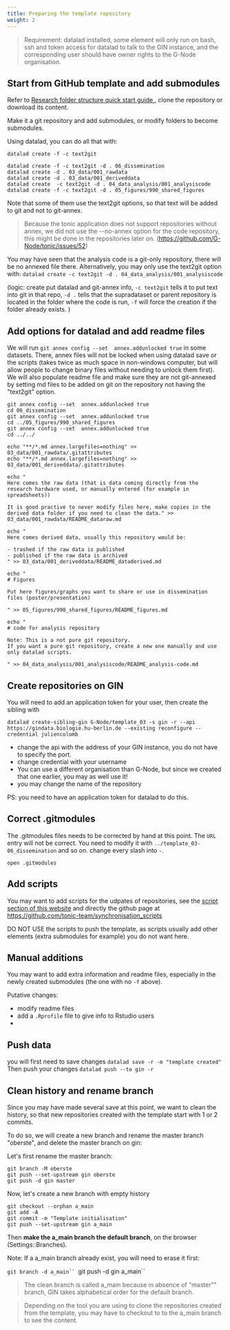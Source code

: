 ```yaml
---
title: Preparing the template repository
weight: 2
---
```


> Requirement: datalad installed, some element will only run on bash, ssh and token access for datalad to talk to the GIN instance, and the corresponding user should have owner rights to the G-Node organisation.

## Start from GitHub template and add submodules

Refer to [Research folder structure quick start guide ](/standard), clone the repository or download its content.

Make it a git repository and add submodules, or modify folders to become submodules.

Using datalad, you can do all that with:

```
datalad create -f -c text2git

datalad create -f -c text2git -d . 06_dissemination
datalad create -d . 03_data/001_rawdata
datalad create -d . 03_data/001_deriveddata
datalad create  -c text2git -d . 04_data_analysis/001_analysiscode
datalad create -f -c text2git -d . 05_figures/990_shared_figures

```

Note that some of them use the text2git options, so that text will be added to git and not to git-annex.
 
> Because the tonic application does not support repositories without annex, we did not use the --no-annex option for the code repository, this might be done in the repositories later on. (https://github.com/G-Node/tonic/issues/52) 

You may have seen that the analysis code is a git-only repository, there will be no annexed file there. Alternatively, you may only use the text2git option with:
`datalad create -c text2git -d . 04_data_analysis/001_analysiscode`

(logic:
create put datalad and git-annex info, `-c text2git` tells it to put text into git in that repo,
`-d .` tells that the supradataset or parent repository is located in the folder where the code is run,
`-f` will force the creation if the folder already exists.
)

## Add options for datalad and add readme files

We will run `git annex config --set  annex.addunlocked true` in some datasets. There, annex files will not be locked when using datalad save or the scripts (takes twice as much space in non-windows computer, but will allow people to change binary files without needing to unlock them first). We will also populate readme file and make sure they are not git-annexed by setting md files to be added on git on the repository not having the "text2git" option.

```
git annex config --set  annex.addunlocked true
cd 06_dissemination
git annex config --set  annex.addunlocked true
cd ../05_figures/990_shared_figures
git annex config --set  annex.addunlocked true
cd ../../

echo "**/*.md annex.largefiles=nothing" >> 03_data/001_rawdata/.gitattributes
echo "**/*.md annex.largefiles=nothing" >> 03_data/001_deriveddata/.gitattributes

echo "
Here comes the raw data (that is data coming directly from the research hardware used, or manually entered (for example in spreadsheets))

It is good practive to never modify files here, make copies in the derived data folder if you need to clean the data." >> 03_data/001_rawdata/README_dataraw.md

echo "
Here comes derived data, usually this repository would be:

- trashed if the raw data is published
- published if the raw data is archived
" >> 03_data/001_deriveddata/README_dataderived.md

echo "
# Figures

Put here figures/graphs you want to share or use in dissemination files (poster/presentation)

" >> 05_figures/990_shared_figures/README_figures.md

echo "
# code for analysis repository

Note: This is a not pure git repository.
If you want a pure git repository, create a new one manually and use only datalad scripts.

" >> 04_data_analysis/001_analysiscode/README_analysis-code.md

```

## Create repositories on GIN

You will need to add an application token for your user, then create the sibling with

```
datalad create-sibling-gin G-Node/template_03 -s gin -r --api https://gindata.biologie.hu-berlin.de --existing reconfigure --credential juliencolomb
```

- change the api with the address of your GIN instance, you do not have to specify the port.
- change credential with your username
- You can use a different organisation than G-Node, but since we created that one earlier, you may as well use it!
- you may change the name of the repository

PS: you need to have an application token for datalad to do this.

## Correct .gitmodules

The .gitmodules files needs to be corrected by hand at this point. The `URL` entry will not be correct. You need to modify it with `../template_03-06_dissemination` and so on. change every slash into `-`.

```
open .gitmodules
```

## Add scripts

You may want to add scripts for the udpates of repositories, see the [script section of this website](/tooling/synchronisationscripts/) and directly the github page at https://github.com/tonic-team/synchronisation_scripts

DO NOT USE the scripts to push the template, as scripts usually add other elements (extra submodules for example) you do not want here.

## Manual additions

You may want to add extra information and readme files, especially in the newly created submodules (the one with no `-f` above).

Putative changes:

- modify readme files
- add a `.Rprofile` file to give info to Rstudio users
- 


## Push data

you will first need to save changes `datalad save -r -m "template created"`
Then push your changes `datalad push --to gin -r`

## Clean history and rename branch

Since you may have made several save at this point, we want to clean the history, so that new repositories created with the template start with 1 or 2 commits.

To do so, we will create a new branch and rename the master branch "oberste", and delete the master branch on gin:

Let's first rename the master branch:
```
git branch -M oberste
git push --set-upstream gin oberste
git push -d gin master

```

Now, let's create a new branch with empty history

```
git checkout --orphan a_main
git add -A
git commit -m "Template initialisation"
git push --set-upstream gin a_main
```

Then **make the a_main branch the default branch**, on the browser (Settings::Branches).

Note: If a a_main branch already exist, you will need to erase it first:

`git branch -d a_main``
`git push -d gin a_main``


> The clean branch is called a_main because in absence of "master"" branch, GIN takes alphabetical order for the default branch.

> Depending on the tool you are using to clone the  repositories created from the template,
you may have to checkout to to the a_main branch to see the content.





